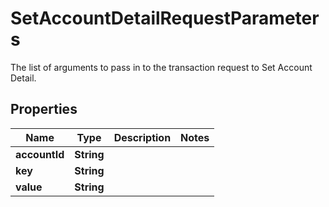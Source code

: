

# SetAccountDetailRequestParameters

The list of arguments to pass in to the transaction request to Set Account Detail.

## Properties

| Name | Type | Description | Notes |
|------------ | ------------- | ------------- | -------------|
|**accountId** | **String** |  |  |
|**key** | **String** |  |  |
|**value** | **String** |  |  |



